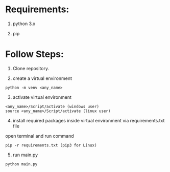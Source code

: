 # Requirements:

1) python 3.x

2) pip
  
# Follow Steps:

1) Clone repository.


2) create a virtual environment
```
python -m venv <any_name>
```

3) activate virtual environment
```
<any_name>/Script/activate (windows user)
source <any_name>/Script/activate (linux user)
```

4) install required packages inside virtual environment via requirements.txt file

open terminal and run command
```
pip -r requirements.txt (pip3 for Linux)
```

5) run main.py
```
python main.py
```
